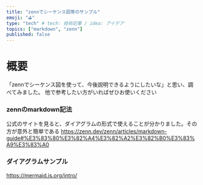 ```yaml
---
title: "zennでシーケンス図等のサンプル"
emoji: "⛳"
type: "tech" # tech: 技術記事 / idea: アイデア
topics: ["markdown", "zenn"]
published: false
---
```


# 概要
「zennでシーケンス図を使って、今後説明できるようにしたいな」と思い、調べてみました。
他で参考したい方がいればぜひお使いください

### zennのmarkdown記法
公式のサイトを見ると、ダイアグラムの形式で使えることが分かりました。その方が意外と簡単である
https://zenn.dev/zenn/articles/markdown-guide#%E3%83%80%E3%82%A4%E3%82%A2%E3%82%B0%E3%83%A9%E3%83%A0



### ダイアグラムサンプル

https://mermaid.js.org/intro/